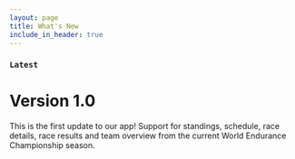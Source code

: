 ```yaml
---
layout: page
title: What's New
include_in_header: true
---
```




### `Latest`
# **Version 1.0**
This is the first update to our app!  Support for standings, schedule, race details, race results and team overview from the current World Endurance Championship season.


<br>